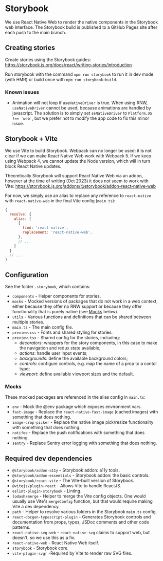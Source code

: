 # Storybook

We use React Native Web to render the native components in the Storybook web interface. The Storybook build is published to a GitHub Pages site after each push to the main branch.

## Creating stories

Create stories using the Storybook guides: https://storybook.js.org/docs/react/writing-stories/introduction

Run storybook with the command `npm run storybook` to run it in dev mode (with HMR) or build once with `npm run storybook:build`.

### Known issues

- Animation will not loop if `useNativeDriver` is true. When using RNW, `useNativeDriver` cannot be used, because animations are handled by javascript. The solution is to simply set `seNativeDriver` to `Platform.OS !== 'web'`, but we prefer not to modify the app code to fix this minor issue.

## Storybook + Vite

We use Vite to build Storybook. Webpack can no longer be used: it is not clear if we can make React Native Web work with Webpack 5. If we keep using Webpack 4, we cannot update the Node version, which will in turn block React Native updates.

Theoretically Storybook will support React Native Web via an addon, however at the time of writing (Oct 2023) it does not seem to work with Vite: https://storybook.js.org/addons/@storybook/addon-react-native-web

For now, we simply use an alias to replace any reference to `react-native` with `react-native-web` in the final Vite config (`main.ts`):

```javascript
{
  resolve: {
    alias: [
      {
        find: 'react-native',
        replacement: 'react-native-web',
      },
      // ...
    ]
  }
  // ...
}
```

## Configuration

See the folder `.storybook`, which contains:

- `components` - Helper components for stories.
- `mocks` - Mocked versions of packages that do not work in a web context, either because they offer no RNW support or because they offer functionality that is purely native (see [Mocks](#mocks) below).
- `utils` - Various functions and definitions that can be shared between multiple stories.
- `main.ts` - The main config file.
- `preview.css` - Fonts and shared styling for stories.
- `preview.tsx` - Shared config for the stories, including:
  - *decorators*: wrappers for the story components, in this case to make the navigation and redux state available;
  - *actions*: handle user input events;
  - *backgrounds*: define the available background colors;
  - *controls*: configure controls, e.g. map the name of a prop to a contol type;
  - *viewport*: define available viewport sizes and the default.

<a id="mocks"></a>
### Mocks

These mocked packages are referenced in the alias config in `main.ts`:

- `env` - Mock the @env package which exposes environment vars.
- `fast-image` - Replace the `react-native-fast-image` (cached images) with something that does nothing.
- `image-crop-picker` - Replace the native image pick/resize functionality with something that does nothing.
- `notifee` - Replace the push notifications with something that does nothing.
- `sentry` - Replace Sentry error logging with something that does nothing.

## Required dev dependencies

- `@storybook/addon-a11y` - Storybook addon: a11y tools.
- `@storybook/addon-essentials` - Storybook addon: the basic controls.
- `@storybook/react-vite` - The Vite-built version of Storybook.
- `@vitejs/plugin-react` - Allows Vite to handle ReactJS.
- `eslint-plugin-storybook` - Linting.
- `lodash/merge` - Helper to merge the Vite config objects. One would usually use Vite's `mergeConfig` function, but that would require making Vite a dev dependency.
- `path` - Helper to resolve various folders in the Storybook `main.ts` config.
- `react-docgen-typescript-plugin` - Generates Storybook controls and documentation from props, types, JSDoc comments and other code patterns.
- `react-native-svg-web` - `react-native-svg` claims to support web, but doesn't, so we use this as a fix.
- `react-native-web` - React Native Web itself.
- `storybook` - Storybook core.
- `vite-plugin-svgr` -Required by Vite to render raw SVG files.